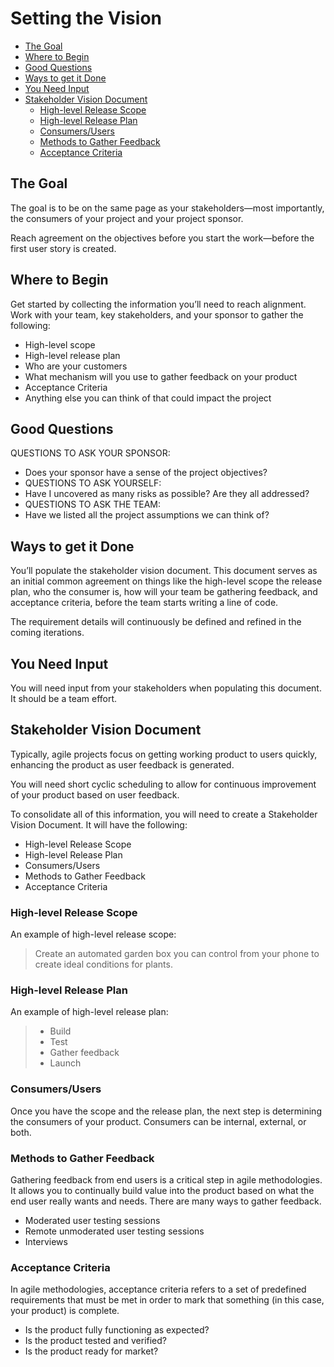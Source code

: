 
# Setting the Vision

- [The Goal](#the-goal)
- [Where to Begin](#where-to-begin)
- [Good Questions](#good-questions)
- [Ways to get it Done](#ways-to-get-it-done)
- [You Need Input](#you-need-input)
- [Stakeholder Vision Document](#stakeholder-vision-document)
    - [High-level Release Scope](#high-level-release-scope)
    - [High-level Release Plan](#high-level-release-plan)
    - [Consumers/Users](#consumersusers)
    - [Methods to Gather Feedback](#methods-to-gather-feedback)
    - [Acceptance Criteria](#acceptance-criteria)


## The Goal 

The goal is to be on the same page as your stakeholders—most importantly, the consumers of your project and your project sponsor.

Reach agreement on the objectives before you start the work—before the first user story is created.

## Where to Begin

Get started by collecting the information you’ll need to reach alignment. Work with your team, key stakeholders, and your sponsor to gather the following:

- High-level scope
- High-level release plan
- Who are your customers
- What mechanism will you use to gather feedback on your product
- Acceptance Criteria
- Anything else you can think of that could impact the project    

## Good Questions 

QUESTIONS TO ASK YOUR SPONSOR:

* Does your sponsor have a sense of the project objectives?
* QUESTIONS TO ASK YOURSELF:
* Have I uncovered as many risks as possible? Are they all addressed?
* QUESTIONS TO ASK THE TEAM:
* Have we listed all the project assumptions we can think of?

## Ways to get it Done 

You’ll populate the stakeholder vision document. This document serves as an initial common agreement on things like the high-level scope the release plan, who the consumer is, how will your team be gathering feedback, and acceptance criteria, before the team starts writing a line of code.

The requirement details will continuously be defined and refined in the coming iterations.

## You Need Input

You will need input from your stakeholders when populating this document. It should be a team effort.

## Stakeholder Vision Document 

Typically, agile projects focus on getting working product to users quickly, enhancing the product as user feedback is generated. 

You will need short cyclic scheduling to allow for continuous improvement of your product based on user feedback. 

To consolidate all of this information, you will need to create a Stakeholder Vision Document. It will have the following:

- High-level Release Scope 
- High-level Release Plan 
- Consumers/Users
- Methods to Gather Feedback
- Acceptance Criteria

### High-level Release Scope

An example of high-level release scope:

> Create an automated garden box you can control from your phone to create ideal conditions for plants.

### High-level Release Plan

An example of high-level release plan:

> - Build
> - Test
> - Gather feedback
> - Launch 

### Consumers/Users 

Once you have the scope and the release plan, the next step is determining the consumers of your product. Consumers can be internal, external, or both.

### Methods to Gather Feedback

Gathering feedback from end users is a critical step in agile methodologies. It allows you to continually build value into the product based on what the end user really wants and needs. There are many ways to gather feedback.

- Moderated user testing sessions 
- Remote unmoderated user testing sessions 
- Interviews

### Acceptance Criteria

In agile methodologies, acceptance criteria refers to a set of predefined requirements that must be met in order to mark that something (in this case, your product) is complete.

- Is the product fully functioning as expected?
- Is the product tested and verified?
- Is the product ready for market?